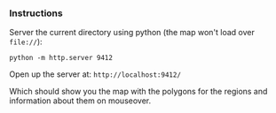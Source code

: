 ### Instructions

Server the current directory using python (the map won't load over `file://`):

```
python -m http.server 9412
```

Open up the server at: `http://localhost:9412/`

Which should show you the map with the polygons for the regions and information
about them on mouseover.
